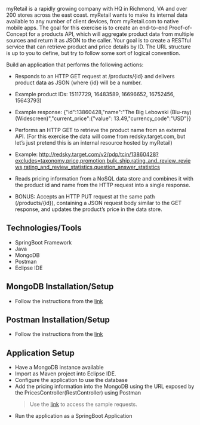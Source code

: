 myRetail is a rapidly growing company with HQ in Richmond, VA and over 200 stores across the east coast. myRetail wants to make its internal data available to any number of client devices, from myRetail.com to native mobile apps. 
The goal for this exercise is to create an end-to-end Proof-of-Concept for a products API, which will aggregate product data from multiple sources and return it as JSON to the caller. 
Your goal is to create a RESTful service that can retrieve product and price details by ID. The URL structure is up to you to define, but try to follow some sort of logical convention.

Build an application that performs the following actions: 

- Responds to an HTTP GET request at /products/{id} and delivers product data as JSON (where {id} will be a number. 

- Example product IDs: 15117729, 16483589, 16696652, 16752456, 15643793) 

- Example response: {"id":13860428,"name":"The Big Lebowski (Blu-ray) (Widescreen)","current_price":{"value": 13.49,"currency_code":"USD"}}

- Performs an HTTP GET to retrieve the product name from an external API. (For this exercise the data will come from redsky.target.com, but let’s just pretend this is an internal resource hosted by myRetail) 

- Example: http://redsky.target.com/v2/pdp/tcin/13860428?excludes=taxonomy,price,promotion,bulk_ship,rating_and_review_reviews,rating_and_review_statistics,question_answer_statistics

- Reads pricing information from a NoSQL data store and combines it with the product id and name from the HTTP request into a single response. 

- BONUS: Accepts an HTTP PUT request at the same path (/products/{id}), containing a JSON request body similar to the GET response, and updates the product’s price in the data store. 

## Technologies/Tools

- SpringBoot Framework
- Java
- MongoDB
- Postman
- Eclipse IDE

## MongoDB Installation/Setup

- Follow the instructions from the [link](https://docs.mongodb.com/manual/installation/)

## Postman Installation/Setup

- Follow the instructions from the [link](https://www.getpostman.com/apps)

## Application Setup 

- Have a MongoDB instance available
- Import as Maven project into Eclipse IDE.
- Configure the application to use the database
- Add the pricing information into the MongoDB using the URL exposed by the PricesController(RestController) using Postman
	> Use the [link](https://www.getpostman.com/collections/64e9963084928625cbc3) to access the sample requests.
- Run the application as a SpringBoot Application

